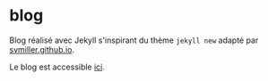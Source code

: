 blog
====

Blog réalisé avec Jekyll s'inspirant du thème `jekyll new` adapté par [svmiller.github.io](http://svmiller.github.io).

Le blog est accessible [ici](https://guillaumepressiat.github.io/).
